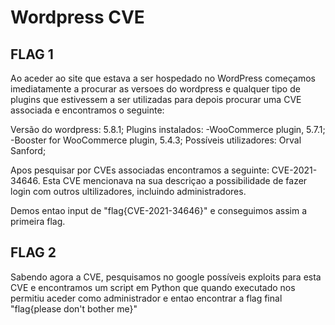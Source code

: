 # Wordpress CVE

## FLAG 1

Ao aceder ao site que estava a ser hospedado no WordPress começamos imediatamente a procurar as versoes do wordpress e qualquer tipo de plugins que estivessem a ser utilizadas para depois procurar uma CVE associada e encontramos o seguinte:

Versão do wordpress: 5.8.1;
Plugins instalados: 
    -WooCommerce plugin, 5.7.1;
    -Booster for WooCommerce plugin, 5.4.3;
Possíveis utilizadores: Orval Sanford;

Apos pesquisar por CVEs associadas encontramos a seguinte: CVE-2021-34646. Esta CVE mencionava na sua descriçao a possibilidade de fazer login com outros ultilizadores, incluindo administradores.

Demos entao input de "flag{CVE-2021-34646}" e conseguimos assim a primeira flag.

## FLAG 2

Sabendo agora a CVE, pesquisamos no google possíveis exploits para esta CVE e encontramos um script em Python que quando executado nos permitiu aceder como administrador e entao encontrar a flag final "flag{please don't bother me}"
